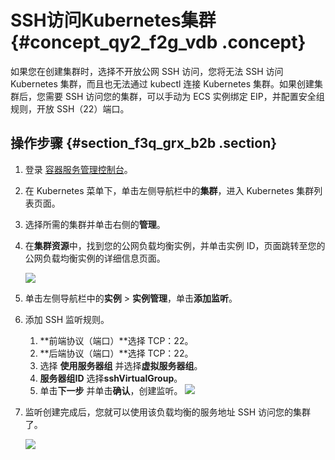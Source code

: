 # SSH访问Kubernetes集群 {#concept_qy2_f2g_vdb .concept}

如果您在创建集群时，选择不开放公网 SSH 访问，您将无法 SSH 访问 Kubernetes 集群，而且也无法通过 kubectl 连接 Kubernetes 集群。如果创建集群后，您需要 SSH 访问您的集群，可以手动为 ECS 实例绑定 EIP，并配置安全组规则，开放 SSH（22）端口。

## 操作步骤 {#section_f3q_grx_b2b .section}

1.  登录 [容器服务管理控制台](https://cs.console.aliyun.com)。
2.  在 Kubernetes 菜单下，单击左侧导航栏中的**集群**，进入 Kubernetes 集群列表页面。
3.  选择所需的集群并单击右侧的**管理**。
4.  在**集群资源**中，找到您的公网负载均衡实例，并单击实例 ID，页面跳转至您的公网负载均衡实例的详细信息页面。

    ![](http://static-aliyun-doc.oss-cn-hangzhou.aliyuncs.com/assets/img/16642/15356172769055_zh-CN.png)

5.  单击左侧导航栏中的**实例** \> **实例管理**，单击**添加监听**。
6.  添加 SSH 监听规则。

    1.  **前端协议（端口）**选择 TCP：22。
    2.  **后端协议（端口）**选择 TCP：22。
    3.  选择 **使用服务器组** 并选择**虚拟服务器组**。
    4.  **服务器组ID** 选择**sshVirtualGroup**。
    5.  单击**下一步** 并单击**确认**，创建监听。
    ![](http://static-aliyun-doc.oss-cn-hangzhou.aliyuncs.com/assets/img/16642/15356172769053_zh-CN.png)

7.  监听创建完成后，您就可以使用该负载均衡的服务地址 SSH 访问您的集群了。

    ![](http://static-aliyun-doc.oss-cn-hangzhou.aliyuncs.com/assets/img/16642/15356172769054_zh-CN.png)



